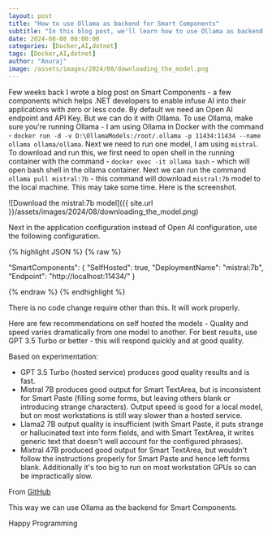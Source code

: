 ```yaml
---
layout: post
title: "How to use Ollama as backend for Smart Components"
subtitle: "In this blog post, we'll learn how to use Ollama as backend for Smart Components"
date: 2024-08-08 00:00:00
categories: [Docker,AI,dotnet]
tags: [Docker,AI,dotnet]
author: "Anuraj"
image: /assets/images/2024/08/downloading_the_model.png
---
```


Few weeks back I wrote a blog post on Smart Components - a few components which helps .NET developers to enable infuse AI into their applications with zero or less code. By default we need an Open AI endpoint and API Key. But we can do it with Ollama. To use Ollama, make sure you're running Ollama - I am using Ollama in Docker with the command - `docker run -d -v D:\OllamaModels:/root/.ollama -p 11434:11434 --name ollama ollama/ollama`. Next we need to run one model, I am using `mistral`. To download and run this, we first need to open shell in the running container with the command - `docker exec -it ollama bash` - which will open bash shell in the ollama container. Next we can run the command `ollama pull mistral:7b` - this command will download `mistral:7b` model to the local machine. This may take some time. Here is the screenshot.

![Download the mistral:7b model]({{ site.url }}/assets/images/2024/08/downloading_the_model.png)

Next in the application configuration instead of Open AI configuration, use the following configuration.

{% highlight JSON %}
{% raw %}

"SmartComponents": {
  "SelfHosted": true,
  "DeploymentName": "mistral:7b",
  "Endpoint": "http://localhost:11434/"
}

{% endraw %}
{% endhighlight %}

There is no code change require other than this. It will work properly.

Here are few recommendations on self hosted the models - Quality and speed varies dramatically from one model to another. For best results, use GPT 3.5 Turbo or better - this will respond quickly and at good quality.

Based on experimentation:

* GPT 3.5 Turbo (hosted service) produces good quality results and is fast.
* Mistral 7B produces good output for Smart TextArea, but is inconsistent for Smart Paste (filling some forms, but leaving others blank or introducing strange characters). Output speed is good for a local model, but on most workstations is still way slower than a hosted service.
* Llama2 7B output quality is insufficient (with Smart Paste, it puts strange or hallucinated text into form fields, and with Smart TextArea, it writes generic text that doesn't well account for the configured phrases).
* Mixtral 47B produced good output for Smart TextArea, but wouldn't follow the instructions properly for Smart Paste and hence left forms blank. Additionally it's too big to run on most workstation GPUs so can be impractically slow.

From [GitHub](https://github.com/dotnet-smartcomponents/smartcomponents/blob/main/docs/configure-openai-backend.md)

This way we can use Ollama as the backend for Smart Components.

Happy Programming